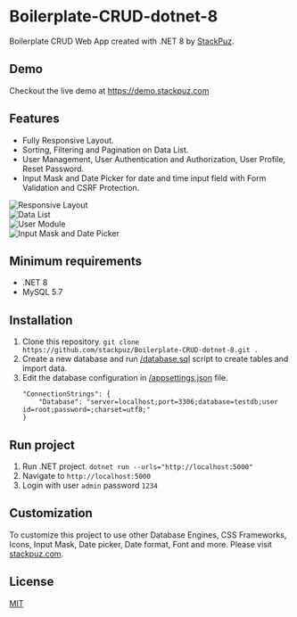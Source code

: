 # Boilerplate-CRUD-dotnet-8
Boilerplate CRUD Web App created with .NET 8 by [StackPuz](https://stackpuz.com).

## Demo
Checkout the live demo at https://demo.stackpuz.com

## Features
- Fully Responsive Layout.
- Sorting, Filtering and Pagination on Data List.
- User Management, User Authentication and Authorization, User Profile, Reset Password.
- Input Mask and Date Picker for date and time input field with Form Validation and CSRF Protection.

![Responsive Layout](https://stackpuz.com/img/feature/responsive.gif)  
![Data List](https://stackpuz.com/img/feature/list.gif)  
![User Module](https://stackpuz.com/img/feature/user.png)  
![Input Mask and Date Picker](https://stackpuz.com/img/feature/date.gif)

## Minimum requirements
- .NET 8
- MySQL 5.7

## Installation
1. Clone this repository. `git clone https://github.com/stackpuz/Boilerplate-CRUD-dotnet-8.git .`
2. Create a new database and run [/database.sql](/database.sql) script to create tables and import data.
3. Edit the database configuration in [/appsettings.json](/appsettings.json) file.
    ```
    "ConnectionStrings": {
        "Database": "server=localhost;port=3306;database=testdb;user id=root;password=;charset=utf8;"
    }
    ```

## Run project

1. Run .NET project. `dotnet run --urls="http://localhost:5000"`
2. Navigate to `http://localhost:5000`
3. Login with user `admin` password `1234`

## Customization
To customize this project to use other Database Engines, CSS Frameworks, Icons, Input Mask, Date picker, Date format, Font and more. Please visit [stackpuz.com](https://stackpuz.com).

## License

[MIT](https://opensource.org/licenses/MIT)